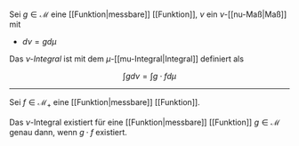 Sei $g \in \mathcal{M}$ eine [[Funktion|messbare]] [[Funktion]], $\nu$ ein $\nu$-[[nu-Maß|Maß]] mit
- $d\nu = g d\mu$

Das *$\nu$-Integral* ist mit dem $\mu$-[[mu-Integral|Integral]] definiert als

$$
	\int g d\nu = \int g \cdot f d\mu
$$

---

Sei $f \in \mathcal{M}_+$ eine [[Funktion|messbare]] [[Funktion]].

Das $\nu$-Integral existiert für eine [[Funktion|messbare]] [[Funktion]] $g \in \mathcal{M}$ genau dann, wenn $g \cdot f$ existiert.